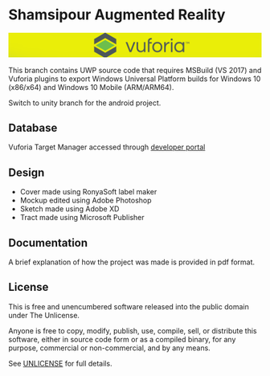 # Shamsipour Augmented Reality

![logo](Design/Cover/Header.png?raw=true)

This branch contains UWP source code that requires MSBuild (VS 2017) and Vuforia plugins to export Windows Universal Platform builds for Windows 10 (x86/x64) and Windows 10 Mobile (ARM/ARM64).

Switch to unity branch for the android project.

## Database

Vuforia Target Manager accessed through [developer portal](https://developer.vuforia.com/)

## Design

- Cover made using RonyaSoft label maker
- Mockup edited using Adobe Photoshop
- Sketch made using Adobe XD
- Tract made using Microsoft Publisher

## Documentation

A brief explanation of how the project was made is provided in pdf format.

## License

This is free and unencumbered software released into the public domain under The Unlicense.

Anyone is free to copy, modify, publish, use, compile, sell, or distribute this software, either in source code form or as a compiled binary, for any purpose, commercial or non-commercial, and by any means.

See [UNLICENSE](LICENSE) for full details.



